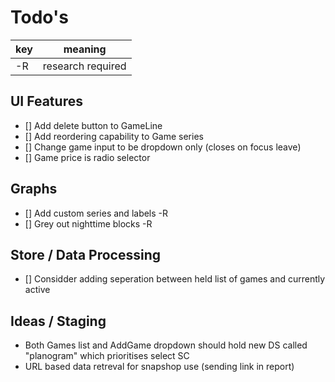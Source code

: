 # Todo's

| key | meaning
|-----|-------
| -R | research required

## UI Features
- [] Add delete button to GameLine
- [] Add reordering capability to Game series
- [] Change game input to be dropdown only (closes on focus leave)
- [] Game price is radio selector


## Graphs
- [] Add custom series and labels -R
- [] Grey out nighttime blocks -R

## Store / Data Processing
- [] Considder adding seperation between held list of games and currently active

## Ideas / Staging
- Both Games list and AddGame dropdown should hold new DS called "planogram" which prioritises select SC
- URL based data retreval for snapshop use (sending link in report)